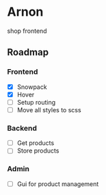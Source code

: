 # Arnon
shop frontend

## Roadmap

### Frontend
- [x] Snowpack 
- [x] Hover
- [ ] Setup routing
- [ ] Move all styles to scss

### Backend
- [ ] Get products
- [ ] Store products

### Admin
- [ ] Gui for product management
